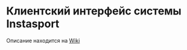 # Клиентский интерфейс системы Instasport
Описание находится на [Wiki](https://github.com/instasport/api/wiki)
